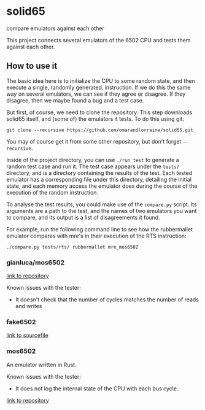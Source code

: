 # solid65
compare emulators against each other

This project connects several emulators of the 6502 CPU and tests them against
each other.

## How to use it

The basic idea here is to initialize the CPU to some random state, and then
execute a single, randomly generated, instruction. If we do this the same way on
several emulators, we can see if they agree or disagree. If they disagree, then
we maybe found a bug and a test case.

But first, of course, we need to clone the repository. This step downloads
solid65 itself, and (some of) the emulators it tests. To do this using git:

```
git clone --recursive https://github.com/omarandlorraine/solid65.git
```

You may of course get it from some other repository, but don't forget
`--recursive`.

Inside of the project directory, you can use `./run_test` to generate a random
test case and run it. The test case appears under the `tests/` directory, and
is a directory containing the results of the test. Each tested emulator has a
corresponding file under this directory, detailing the initial state, and each
memory access the emulator does during the course of the execution of the
random instruction.

To analyse the test results, you could make use of the `compare.py` script. Its
arguments are a path to the test, and the names of two emulators you want to
compare, and its output is a list of disagreements it found.

For example, run the following command line to see how the rubbermallet
emulator compares with mre's in their execution of the RTS instruction:

```
./compare.py tests/rts/ rubbermallet mre_mos6502
```


### gianluca/mos6502

[link to repository](https://github.com/gianlucag/mos6502)

Known issues with the tester:
- It doesn't check that the number of cycles matches the number of reads and writes

### fake6502

[link to sourcefile](http://rubbermallet.org/fake6502.c)

### mos6502

An emulator written in Rust.

Known issues with the tester:
- It does not log the internal state of the CPU with each bus cycle.

[link to repository](https://github.com/mre/mos6502)
